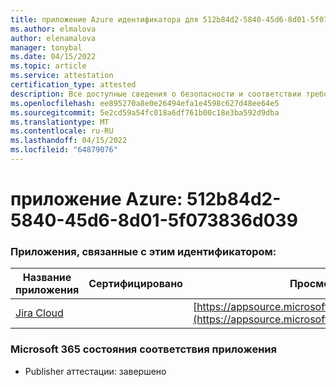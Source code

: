 ```yaml
---
title: приложение Azure идентификатора для 512b84d2-5840-45d6-8d01-5f073836d039
ms.author: elmalova
author: elenamalova
manager: tonybal
ms.date: 04/15/2022
ms.topic: article
ms.service: attestation
certification_type: attested
description: Все доступные сведения о безопасности и соответствии требованиям для 512b84d2-5840-45d6-8d01-5f073836d039.
ms.openlocfilehash: ee895270a8e0e26494efa1e4598c627d48ee64e5
ms.sourcegitcommit: 5e2cd59a54fc018a6df761b00c18e3ba592d9dba
ms.translationtype: MT
ms.contentlocale: ru-RU
ms.lasthandoff: 04/15/2022
ms.locfileid: "64879076"
---
```

# <a name="azure-app-id-512b84d2-5840-45d6-8d01-5f073836d039"></a>приложение Azure: 512b84d2-5840-45d6-8d01-5f073836d039


### <a name="apps-associated-with-this-id"></a>Приложения, связанные с этим идентификатором:
| **Название приложения** | **Сертифицировано** | **Просмотр в AppSource** |
|--------------|---------------|-----------------------|
| [Jira Cloud](../forward/WA200002140.md) |  | [https://appsource.microsoft.com/product/office/WA200002140](https://appsource.microsoft.com/product/office/WA200002140) |

### <a name="microsoft-365-app-compliance-status"></a>Microsoft 365 состояния соответствия приложения
- Publisher аттестации: завершено
